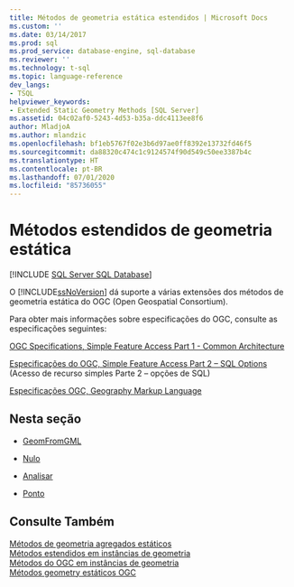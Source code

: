 ```yaml
---
title: Métodos de geometria estática estendidos | Microsoft Docs
ms.custom: ''
ms.date: 03/14/2017
ms.prod: sql
ms.prod_service: database-engine, sql-database
ms.reviewer: ''
ms.technology: t-sql
ms.topic: language-reference
dev_langs:
- TSQL
helpviewer_keywords:
- Extended Static Geometry Methods [SQL Server]
ms.assetid: 04c02af0-5243-4d53-b35a-ddc4113ee8f6
author: MladjoA
ms.author: mlandzic
ms.openlocfilehash: bf1eb5767f02e3b6d97ae0ff8392e13732fd46f5
ms.sourcegitcommit: da88320c474c1c9124574f90d549c50ee3387b4c
ms.translationtype: HT
ms.contentlocale: pt-BR
ms.lasthandoff: 07/01/2020
ms.locfileid: "85736055"
---
```

# <a name="extended-static-geometry-methods"></a>Métodos estendidos de geometria estática
[!INCLUDE [SQL Server SQL Database](../../includes/applies-to-version/sql-asdb.md)]

  O [!INCLUDE[ssNoVersion](../../includes/ssnoversion-md.md)] dá suporte a várias extensões dos métodos de geometria estática do OGC (Open Geospatial Consortium).  
  
 Para obter mais informações sobre especificações do OGC, consulte as especificações seguintes:  
  
 [OGC Specifications, Simple Feature Access Part 1 - Common Architecture](https://go.microsoft.com/fwlink/?LinkId=93627)  
  
 [Especificações do OGC, Simple Feature Access Part 2 – SQL Options](https://go.microsoft.com/fwlink/?LinkId=93628) (Acesso de recurso simples Parte 2 – opções de SQL)  
  
 [Especificações OGC, Geography Markup Language](https://go.microsoft.com/fwlink/?LinkId=93629)  
  
## <a name="in-this-section"></a>Nesta seção  
  
-   [GeomFromGML](../../t-sql/spatial-geometry/geomfromgml-geometry-data-type.md)  
  
-   [Nulo](../../t-sql/spatial-geometry/null-geometry-data-type.md)  
  
-   [Analisar](../../t-sql/spatial-geometry/parse-geometry-data-type.md)  
  
-   [Ponto](../../t-sql/spatial-geometry/point-geometry-data-type.md)  
  
## <a name="see-also"></a>Consulte Também  
 [Métodos de geometria agregados estáticos](../../t-sql/spatial-geometry/static-aggregate-geometry-methods.md)   
 [Métodos estendidos em instâncias de geometria](../../t-sql/spatial-geometry/extended-methods-on-geometry-instances.md)   
 [Métodos do OGC em instâncias de geometria](../../t-sql/spatial-geometry/ogc-methods-on-geometry-instances.md)   
 [Métodos geometry estáticos OGC](../../t-sql/spatial-geometry/ogc-static-geometry-methods.md)  
  
  
